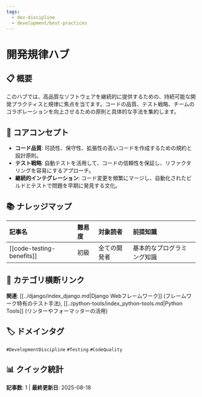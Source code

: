 ```yaml
---
tags:
  - dev-discipline
  - development/best-practices
---
```


# 開発規律ハブ

## 📋 概要
このハブでは、高品質なソフトウェアを継続的に提供するための、持続可能な開発プラクティスと規律に焦点を当てます。コードの品質、テスト戦略、チームのコラボレーションを向上させるための原則と具体的な手法を集約します。

## 🎯 コアコンセプト
- **コード品質**: 可読性、保守性、拡張性の高いコードを作成するための規約と設計原則。
- **テスト戦略**: 自動テストを活用して、コードの信頼性を保証し、リファクタリングを容易にするアプローチ。
- **継続的インテグレーション**: コード変更を頻繁にマージし、自動化されたビルドとテストで問題を早期に発見する文化。

## 📚 ナレッジマップ

| 記事名 | 難易度 | 対象読者 | 前提知識 |
| :--- | :--- | :--- | :--- |
| [[code-testing-benefits]] | 初級 | 全ての開発者 | 基本的なプログラミング知識 |

## 🔗 カテゴリ横断リンク
**関連**: [[../django/index_django.md|Django Webフレームワーク]] (フレームワーク特有のテスト手法), [[../python-tools/index_python-tools.md|Python Tools]] (リンターやフォーマッターの活用)

## 🏷️ ドメインタグ
`#DevelopmentDiscipline` `#Testing` `#CodeQuality`

## 📊 クイック統計
**記事数**: 1 | **最終更新日**: 2025-08-18
